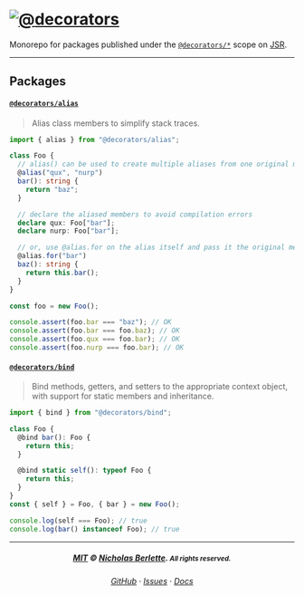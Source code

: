 # [![@][@]decorators][docs]

Monorepo for packages published under the [`@decorators/*`][JSR] scope on [JSR].

---

## Packages

#### [`@decorators/alias`][@decorators/alias]

> Alias class members to simplify stack traces.

```ts
import { alias } from "@decorators/alias";

class Foo {
  // alias() can be used to create multiple aliases from one original member
  @alias("qux", "nurp")
  bar(): string {
    return "baz";
  }

  // declare the aliased members to avoid compilation errors
  declare qux: Foo["bar"];
  declare nurp: Foo["bar"];

  // or, use @alias.for on the alias itself and pass it the original member name.
  @alias.for("bar")
  baz(): string {
    return this.bar();
  }
}

const foo = new Foo();

console.assert(foo.bar === "baz"); // OK
console.assert(foo.bar === foo.baz); // OK
console.assert(foo.qux === foo.bar); // OK
console.assert(foo.nurp === foo.bar); // OK
```

#### [`@decorators/bind`][@decorators/bind]

> Bind methods, getters, and setters to the appropriate context object, with
> support for static members and inheritance.

```ts
import { bind } from "@decorators/bind";

class Foo {
  @bind bar(): Foo {
    return this;
  }

  @bind static self(): typeof Foo {
    return this;
  }
}
const { self } = Foo, { bar } = new Foo();

console.log(self === Foo); // true
console.log(bar() instanceof Foo); // true
```

---

<div align="center">

##### **[MIT]** © **[Nicholas Berlette]**. <small>All rights reserved.</small>

###### [GitHub] · [Issues] · [Docs]

</div>

[@decorators/alias]: https://github.com/nberlette/decorators/tree/main/packages/alias#readme "Check out '@decorators/alias' and more over at the GitHub monorepo!"
[@decorators/bind]: https://github.com/nberlette/decorators/tree/main/packages/bind#readme "Check out '@decorators/bind' and more over at the GitHub monorepo!"
[GitHub]: https://github.com/nberlette/decorators/tree/main/packages/bind#readme "Check out all the '@decorators/*' packages over at the GitHub monorepo!"
[MIT]: https://nick.mit-license.org "MIT © 2024+ Nicholas Berlette. All rights reserved."
[Nicholas Berlette]: https://github.com/nberlette "Nicholas Berlette on GitHub"
[Issues]: https://github.com/nberlette/decorators/issues "GitHub Issue Tracker for '@decorators/*' packages"
[Open an Issue]: https://github.com/nberlette/decorators/issues/new?assignees=nberlette&labels=bugs&title=%5Bbind%5D+ "Found a bug? Let's squash it!"
[Docs]: https://n.berlette.com/decorators "View @decorators API docs"
[JSR]: https://jsr.io/@decorators "View @decorators/* packages on JSR"
[Stage 3 Decorators]: https://github.com/tc39/proposal-decorators "TC39 Proposal: Decorators"
[@]: https://api.iconify.design/streamline:mail-sign-at-email-at-sign-read-address.svg?width=2.5rem&height=1.4rem&color=%23fb0
